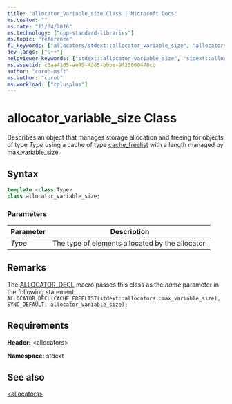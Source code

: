 ```yaml
---
title: "allocator_variable_size Class | Microsoft Docs"
ms.custom: ""
ms.date: "11/04/2016"
ms.technology: ["cpp-standard-libraries"]
ms.topic: "reference"
f1_keywords: ["allocators/stdext::allocator_variable_size", "allocators/stdext::allocators::allocator_variable_size", "stdext::allocators::allocator_variable_size"]
dev_langs: ["C++"]
helpviewer_keywords: ["stdext::allocator_variable_size", "stdext::allocators [C++], allocator_variable_size"]
ms.assetid: c3aa4105-ae45-4385-bbbe-9f23060478cb
author: "corob-msft"
ms.author: "corob"
ms.workload: ["cplusplus"]
---
```

# allocator_variable_size Class

Describes an object that manages storage allocation and freeing for objects of type *Type* using a cache of type [cache_freelist](../standard-library/cache-freelist-class.md) with a length managed by [max_variable_size](../standard-library/max-variable-size-class.md).

## Syntax

```cpp
template <class Type>
class allocator_variable_size;
```

### Parameters

|Parameter|Description|
|---------------|-----------------|
|*Type*|The type of elements allocated by the allocator.|

## Remarks

The [ALLOCATOR_DECL](../standard-library/allocators-functions.md#allocator_decl) macro passes this class as the *name* parameter in the following statement: `ALLOCATOR_DECL(CACHE_FREELIST(stdext::allocators::max_variable_size), SYNC_DEFAULT, allocator_variable_size);`

## Requirements

**Header:** \<allocators>

**Namespace:** stdext

## See also

[\<allocators>](../standard-library/allocators-header.md)<br/>
